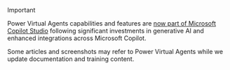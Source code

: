 > [!IMPORTANT]
> Power Virtual Agents capabilities and features are [now part of Microsoft Copilot Studio](https://aka.ms/MCSblog2) following significant investments in generative AI and enhanced integrations across Microsoft Copilot.
> 
> Some articles and screenshots may refer to Power Virtual Agents while we update documentation and training content.
